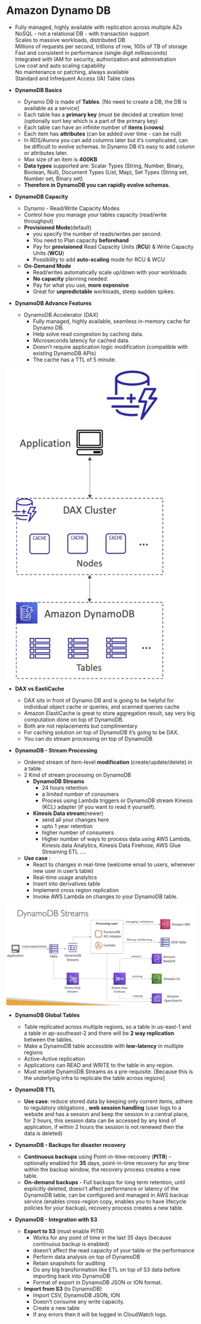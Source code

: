 # Amazon Dynamo DB
<p>

- Fully managed, highly available with replication across multiple AZs  
  NoSQL - not a relational DB - with transaction support  
  Scales to massive workloads, distributed DB  
  Millions of requests per second, trillions of row, 100s of TB of storage  
  Fast and consistent in performance (single digit milliseconds)  
  Integrated with IAM for security, authorization and administration  
  Low cost and auto scaling capability  
  No maintenance or patching, always available  
  Standard and Infrequent Access (IA) Table class  

- **DynamoDB Basics**
    - Dynamo DB is made of **Tables**. [No need to create a DB, the DB is available as a service]  
    - Each table has a **primary key** (must be decided at creation time)(optionally sort key which is a part of the primary key)  
	- Each table can have an infinite number of **items (=rows)**
	- Each item has **attributes** (can be added over time - can be null)
	- In RDS/Aurora you can add columns later but it’s complicated, can be difficult to evolve schemas. In Dynamo DB it’s easy to add column or attributes later.
	- Max size of an item is **400KB**
	- **Data types** supported are: Scalar Types (String, Number, Binary, Boolean, Null), Document Types (List, Map), Set Types (String set, Number set, Binary set)
	- **Therefore in DynamoDB you can rapidly evolve schemas.**

- **DynamoDB Capacity**
	- Dynamo - Read/Write Capacity Modes
	- Control how you manage your tables capacity (read/write throughput)
	- **Provisioned Mode**(default) 
        - you specify the number of reads/writes per second.
		- You need to Plan capacity **beforehand**
		- Pay for **provisioned** Read Capacity Units (**RCU**) & Write Capacity Units (**WCU**)
		- Possibility to add **auto-scaling** mode for RCU & WCU
	- **On-Demand Mode** 
        - Read/writes automatically scale up/down with your workloads
		- **No capacity** planning needed.
		- Pay for what you use, **more expensive**
		- Great for **unpredictable** workloads, steep sudden spikes.

- **DynamoDB Advance Features**
	- DynamoDB Accelerator (DAX)
        - Fully managed, highly available, seamless in-memory cache for Dynamo DB.
		- Help solve read congestion by caching data. 
		- Microseconds latency for cached data.
		- Doesn’t require application logic modification (compatible with existing DynamoDB APIs)
		- The cache has a TTL of 5 minute.

![Alt text](images/Application.png)

- **DAX vs EastiCache**  
	- DAX sits in front of Dynamo DB and is going to be helpful for individual object cache or queries, and scanned queries cache   
	- Amazon ElastiCache is great to store aggregation result, say very big computation done on top of DynamoDB.  
	- Both are not replacements but complimentary   
	- For caching solution on top of DynamoDB it’s going to be DAX.  
	- You can do stream processing on top of DynamoDB  
  	
- **DynamoDB - Stream Processing**  
	- Ordered stream of item-level **modification** (create/update/delete) in a table.   
	- 2 Kind of stream processing on DynamoDB   
		- **DynamoDB Streams**   
			- 24 hours retention   
			- a limited number of consumers   
			- Process using Lambda triggers or DynamoDB stream Kinesis (KCL) adapter (if you want to read it yourself).  
		- **Kinesis Data stream**(newer)  
			- send all your changes here   
			- upto 1 year retention   
			- higher number of consumers   
			- Higher number of ways to process data using AWS Lambda, Kinesis data Analytics, Kinesis Data Firehose, AWS Glue Streaming ETL ….  
	- **Use case** : 	
        - React to changes in real-time (welcome email to users, whenever new user in user’s table)  
		- Real-time usage analytics  
		- Insert into derivatives table  
		- Implement cross region replication  
		- Invoke AWS Lambda on changes to your DynamoDB table.  

![Alt text](<images/DynamoDB Streams.png>)

- **DynamoDB Global Tables**
	- Table replicated across multiple regions, so a table in us-east-1 and a table in ap-southeast-2 and there will be **2 way replication** between the tables.
	- Make a DynamoDB table accessible with **low-latency** in multiple regions 
	- Active-Active replication
	- Applications can READ and WRITE to the table in any region.
	- Must enable DynamoDB Streams as a pre-requisite. [Because this is the underlying infra to replicate the table across regions]

- **DynamoDB TTL**
	- **Use case**: reduce stored data by keeping only current items, adhere to regulatory obligations , **web session handling** (user logs to a website and has a session and keep the session in a central place, for 2 hours, this session data can be accessed by any kind of application, if within 2 hours the session is not renewed then the data is deleted) 


- **DynamoDB - Backups for disaster recovery**
	- **Continuous backups** using Point-in-time-recovery (**PITR**) - optionally enabled for **35** days, point-in-time recovery for any time within the backup window, the recovery process creates a new table.
	- **On-demand backups** - Full backups for long term retention, until explicitly deleted, doesn’t affect performance or latency of the DynamoDB table, can be configured and managed in AWS backup service (enables cross-region copy, enables you to have lifecycle policies for your backup), recovery process creates a new table.


- **DynamoDB - Integration with S3**
	- **Export to S3** (must enable PITR)
		- Works for any point of time in the last 35 days (because continuous backup is enabled)
		- doesn’t affect the read capacity of your table or the performance
		- Perform data analysis on top of DynamoDB
		- Retain snapshots for auditing
		- Do any big transformation like ETL on top of S3 data before importing back into DynamoDB
		- Format of export in DynamoDB JSON or ION format.
	- **Import from S3** (to DynamoDB)
		- Import CSV, DynamoDB JSON, ION
		- Doesn’t consume any write capacity.
		- Create a new table
		- If any errors then it will be logged in CloudWatch logs.

</p>